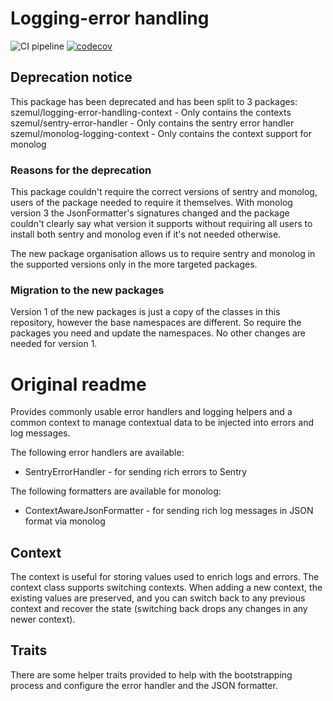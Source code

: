 # Logging-error handling

![CI pipeline](https://github.com/szemul/logging-error-handling/actions/workflows/php.yml/badge.svg)
[![codecov](https://codecov.io/gh/szemul/logging-error-handling/branch/main/graph/badge.svg?token=KZJ13OF577)](https://codecov.io/gh/szemul/logging-error-handling)

## Deprecation notice

This package has been deprecated and has been split to 3 packages:
szemul/logging-error-handling-context - Only contains the contexts
szemul/sentry-error-handler - Only contains the sentry error handler
szemul/monolog-logging-context - Only contains the context support for monolog

### Reasons for the deprecation

This package couldn't require the correct versions of sentry and monolog, users of the package needed to require it 
themselves. With monolog version 3 the JsonFormatter's signatures changed and the package couldn't clearly say what 
version it supports without requiring all users to install both sentry and monolog even if it's not needed otherwise.

The new package organisation allows us to require sentry and monolog in the supported versions only in the more 
targeted packages.

### Migration to the new packages

Version 1 of the new packages is just a copy of the classes in this repository, however the base namespaces are 
different. So require the packages you need and update the namespaces. No other changes are needed for version 1.

# Original readme

Provides commonly usable error handlers and logging helpers and a common context to manage contextual data to be
injected into errors and log messages.

The following error handlers are available:
* SentryErrorHandler - for sending rich errors to Sentry

The following formatters are available for monolog:
* ContextAwareJsonFormatter - for sending rich log messages in JSON format via monolog

## Context

The context is useful for storing values used to enrich logs and errors. The context class supports switching contexts.
When adding a new context, the existing values are preserved, and you can switch back to any previous context and
recover the state (switching back drops any changes in any newer context).

## Traits

There are some helper traits provided to help with the bootstrapping process and configure the error handler and the
JSON formatter.
